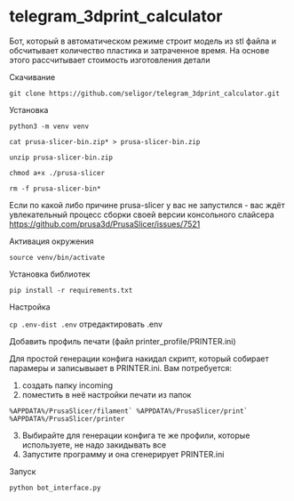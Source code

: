 # telegram_3dprint_calculator
Бот, который в автоматическом режиме строит модель из stl файла и обсчитывает количество пластика и затраченное время. На основе этого рассчитывает стоимость изготовления детали

Скачивание

```git clone https://github.com/seligor/telegram_3dprint_calculator.git```

Установка

```python3 -m venv venv```

```cat prusa-slicer-bin.zip* > prusa-slicer-bin.zip```

```unzip prusa-slicer-bin.zip```

```chmod a+x ./prusa-slicer```

```rm -f prusa-slicer-bin*```

Если по какой либо причине prusa-slicer у вас не запустился - вас ждёт увлекательный процесс сборки своей версии консольного слайсера
https://github.com/prusa3d/PrusaSlicer/issues/7521


Активация окружения

```source venv/bin/activate```

Установка библиотек

```pip install -r requirements.txt```


Настройка

```cp .env-dist .env```
отредактировать .env

Добавить профиль печати (файл printer_profile/PRINTER.ini)

Для простой генерации конфига накидал скрипт, который собирает парамеры и записывыает в PRINTER.ini. 
Вам потребуется: 
1. создать папку incoming
2. поместить в неё настройки печати из папок

```%APPDATA%/PrusaSlicer/filament`
   %APPDATA%/PrusaSlicer/print`
   %APPDATA%/PrusaSlicer/printer```

3. Выбирайте для генерации конфига те же профили, которые используете, не надо закидывать все
4. Запустите программу и она сгенерирует PRINTER.ini

Запуск


```python bot_interface.py```
